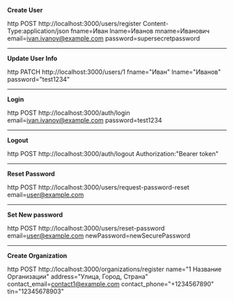 **Create User** 

http POST http://localhost:3000/users/register
    Content-Type:application/json
    fname=Иван
    lname=Иванов
    mname=Иванович
    email=ivan.ivanov@example.com
    password=supersecretpassword

---

**Update User Info**

http PATCH http://localhost:3000/users/1
    fname="Иван"
    lname="Иванов"
    password="test1234"

---

**Login**

http POST http://localhost:3000/auth/login
    email=ivan.ivanov@example.com
    password=test1234

---

**Logout** 

http POST http://localhost:3000/auth/logout Authorization:"Bearer token"

---

**Reset Password**

http POST http://localhost:3000/users/request-password-reset email=user@example.com

---

**Set New password**

http POST http://localhost:3000/users/reset-password email=user@example.com newPassword=newSecurePassword

---



**Create Organization**

http POST http://localhost:3000/organizations/register
    name="1 Название Организации"
    address="Улица, Город, Страна"
    contact_email=contact1@example.com
    contact_phone="+1234567890"
    tin="12345678903"
